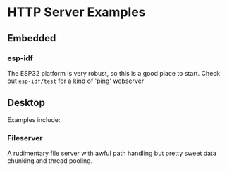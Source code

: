 # HTTP Server Examples

## Embedded

### esp-idf

The ESP32 platform is very robust, so this is a good place to start.  Check out `esp-idf/test` for a kind of 'ping' webserver

## Desktop

Examples include:

### Fileserver

A rudimentary file server with awful path handling but pretty sweet
data chunking and thread pooling.